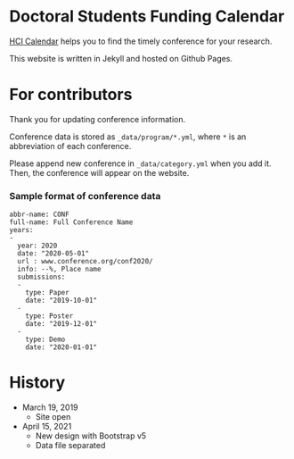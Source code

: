 # Doctoral Students Funding Calendar

[HCI Calendar](https://hci-calendar.github.io) helps you to find the timely conference for your research.

This website is written in Jekyll and hosted on Github Pages.

# For contributors

Thank you for updating conference information.

Conference data is stored as `_data/program/*.yml`, where `*` is an abbreviation of each conference.

Please append new conference in `_data/category.yml` when you add it. Then, the conference will appear on the website.

### Sample format of conference data

```
abbr-name: CONF
full-name: Full Conference Name
years:
-
  year: 2020
  date: "2020-05-01"
  url : www.conference.org/conf2020/
  info: --%, Place name
  submissions:
  -
    type: Paper
    date: "2019-10-01"
  -
    type: Poster
    date: "2019-12-01"
  -
    type: Demo
    date: "2020-01-01"
```

# History

- March 19, 2019
  - Site open
- April 15, 2021
  - New design with Bootstrap v5
  - Data file separated
